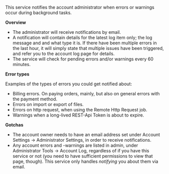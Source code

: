 <p>This service notifies the account administrator when errors or warnings occur during background tasks.</p>

<p><b>Overview</b></p>

<ul>
<li>The administrator will receive notifications by email.
<li>A notification will contain details for the latest log item only; the log message and and what type it is. If there have been multiple errors in the last hour, it will simply state that multiple issues have been triggered, and refer you to the account log page for details.
<li>The service will check for pending errors and/or warnings every 60 minutes.
</ul>

<p><b>Error types</b></p>

<p>Examples of the types of errors you could get notified about:</p>

<ul>
<li>Billing errors. On paying orders, mainly, but also on general errors with the payment method.
<li>Errors on import or export of files.
<li>Errors on http request, when using the Remote Http Request job.
<li>Warnings when a long-lived REST-Api Token is about to expire.
</ul>

<p><b>Gotchas</b></p>

<ul>
<li>The account owner needs to have an email address set under Account Settings -> Administrator Settings, in order to receive notifications.
<li>Any account errors and -warnings are listed in admin, under Administrator Tools -> Account Log, regardless of if you have this service or not (you need to have sufficient permissions to view that page, though). This service only handles <i>notifying</i> you about them via email.
</ul>
